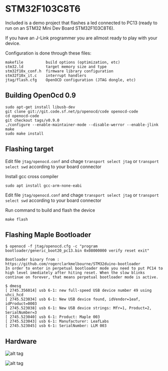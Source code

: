 # STM32F103C8T6
Included is a demo project that flashes a led connected to PC13 (ready to run on an STM32 Mini Dev Board STM32F103C8T6). 

If you have an J-Link programmer you are allmost ready to play with your device.

Configuration is done through these files:
```
makefile          build options (optimization, etc)
stm32.ld          target memory size and type
stm32f10x_conf.h  firmware library configuration
stm32f10x_it.c    interrupt handlers
jtag/flash.cfg    OpenOCD configuration (JTAG dongle, etc)
```

## Building OpenOcd 0.9
```
sudo apt-get install libusb-dev
git clone git://git.code.sf.net/p/openocd/code openocd-code
cd openocd-code
git checkout tags/v0.9.0
./configure --enable-maintainer-mode --disable-werror --enable-jlink
make
sudo make install
```

## Flashing target
Edit file `jtag/openocd.conf` and chage `transport select jtag` or `transport select swd` according to your board connector

Install gcc cross compiler
````
sudo apt install gcc-arm-none-eabi
````

Edit file `jtag/openocd.conf` and chage `transport select jtag` or `transport select swd` according to your board connector

Run command to build and flash the device
````
make flash
````

## Flashing Maple Bootloader
````
$ openocd -f jtag/openocd.cfg -c "program bootloader/generic_boot20_pc13.bin 0x08000000 verify reset exit"

Bootloader binary from : https://github.com/rogerclarkmelbourne/STM32duino-bootloader
In order to enter in perpetual bootloader mode you need to put PC14 to high level imediately after hiting reset. When the slow blinks continue on forever, that means perpetual bootloader mode is active.

$ dmesg
[ 2745.356014] usb 6-1: new full-speed USB device number 49 using uhci_hcd
[ 2745.523034] usb 6-1: New USB device found, idVendor=1eaf, idProduct=0003
[ 2745.523038] usb 6-1: New USB device strings: Mfr=1, Product=2, SerialNumber=3
[ 2745.523040] usb 6-1: Product: Maple 003
[ 2745.523043] usb 6-1: Manufacturer: LeafLabs
[ 2745.523045] usb 6-1: SerialNumber: LLM 003
````

## Hardware
![alt tag](https://raw.githubusercontent.com/ubogdan/STM32F103C8T6/master/jtag/STM32F103C8T6-1.jpg)

![alt tag](https://raw.githubusercontent.com/ubogdan/STM32F103C8T6/master/jtag/STM32F103C8T6-2.jpg)

